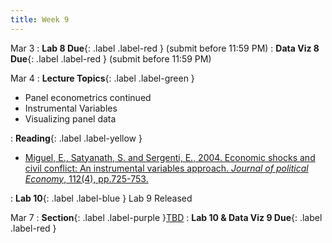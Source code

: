 ```yaml
---
title: Week 9
---
```


Mar 3
: **Lab 8 Due**{: .label .label-red } (submit before 11:59 PM)
: **Data Viz 8 Due**{: .label .label-red } (submit before 11:59 PM)

Mar 4
: **Lecture Topics**{: .label .label-green }
 - Panel econometrics continued
 - Instrumental Variables
 - Visualizing panel data

: **Reading**{: .label .label-yellow }
 - [Miguel, E., Satyanath, S. and Sergenti, E., 2004. Economic shocks and civil conflict: An instrumental variables approach.
 *Journal of political Economy*, 112(4), pp.725-753.][1]

: **Lab 10**{: .label .label-blue } Lab 9 Released

Mar 7
: **Section**{: .label .label-purple }[TBD](#)
: **Lab 10 & Data Viz 9 Due**{: .label .label-red }

[1]: https://www.nature.com/articles/s41893-018-0142-9
